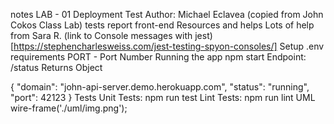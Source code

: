notes
LAB - 01
Deployment Test
Author: Michael Eclavea (copied from John Cokos Class Lab)
tests report
front-end
Resources and helps
Lots of help from Sara R.
(link to Console messages with jest)[https://stephencharlesweiss.com/jest-testing-spyon-consoles/]
Setup
.env requirements
PORT - Port Number
Running the app
npm start
Endpoint: /status
Returns Object

{
  "domain": "john-api-server.demo.herokuapp.com",
  "status": "running",
  "port": 42123
}
Tests
Unit Tests: npm run test
Lint Tests: npm run lint
UML
wire-frame('./uml/img.png');